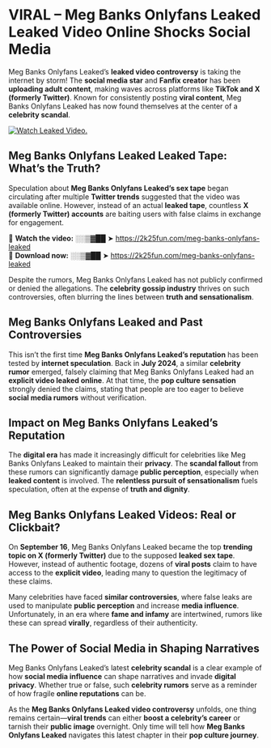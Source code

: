 # VIRAL – Meg Banks Onlyfans Leaked Leaked Video Online Shocks Social Media 

Meg Banks Onlyfans Leaked’s **leaked video controversy** is taking the internet by storm! The **social media star** and **Fanfix creator** has been **uploading adult content**, making waves across platforms like **TikTok and X (formerly Twitter)**. Known for consistently posting **viral content**, Meg Banks Onlyfans Leaked has now found themselves at the center of a **celebrity scandal**.  

[![Watch Leaked Video.](https://miro.medium.com/v2/resize:fit:828/format:webp/1*cilzJN44JGOrTw9NJCrNHA.gif "Watch Leaked Video")](https://2k25fun.com/meg-banks-onlyfans-leaked)

## **Meg Banks Onlyfans Leaked Leaked Tape: What’s the Truth?**  
Speculation about **Meg Banks Onlyfans Leaked’s sex tape** began circulating after multiple **Twitter trends** suggested that the video was available online. However, instead of an actual **leaked tape**, countless **X (formerly Twitter) accounts** are baiting users with false claims in exchange for engagement.  

🔹 **Watch the video:** ░░▒▓██ ➤ https://2k25fun.com/meg-banks-onlyfans-leaked  
🔹 **Download now:** ░░▒▓██ ➤ https://2k25fun.com/meg-banks-onlyfans-leaked  

Despite the rumors, Meg Banks Onlyfans Leaked has not publicly confirmed or denied the allegations. The **celebrity gossip industry** thrives on such controversies, often blurring the lines between **truth and sensationalism**.  

## **Meg Banks Onlyfans Leaked and Past Controversies**  
This isn’t the first time **Meg Banks Onlyfans Leaked’s reputation** has been tested by **internet speculation**. Back in **July 2024**, a similar **celebrity rumor** emerged, falsely claiming that Meg Banks Onlyfans Leaked had an **explicit video leaked online**. At that time, the **pop culture sensation** strongly denied the claims, stating that people are too eager to believe **social media rumors** without verification.  

## **Impact on Meg Banks Onlyfans Leaked’s Reputation**  
The **digital era** has made it increasingly difficult for celebrities like Meg Banks Onlyfans Leaked to maintain their **privacy**. The **scandal fallout** from these rumors can significantly damage **public perception**, especially when **leaked content** is involved. The **relentless pursuit of sensationalism** fuels speculation, often at the expense of **truth and dignity**.  

## **Meg Banks Onlyfans Leaked Videos: Real or Clickbait?**  
On **September 16**, Meg Banks Onlyfans Leaked became the top **trending topic on X (formerly Twitter)** due to the supposed **leaked sex tape**. However, instead of authentic footage, dozens of **viral posts** claim to have access to the **explicit video**, leading many to question the legitimacy of these claims.  

Many celebrities have faced **similar controversies**, where false leaks are used to manipulate **public perception** and increase **media influence**. Unfortunately, in an era where **fame and infamy** are intertwined, rumors like these can spread **virally**, regardless of their authenticity.  

## **The Power of Social Media in Shaping Narratives**  
Meg Banks Onlyfans Leaked’s latest **celebrity scandal** is a clear example of how **social media influence** can shape narratives and invade **digital privacy**. Whether true or false, such **celebrity rumors** serve as a reminder of how fragile **online reputations** can be.  

As the **Meg Banks Onlyfans Leaked video controversy** unfolds, one thing remains certain—**viral trends** can either **boost a celebrity’s career** or tarnish their **public image** overnight. Only time will tell how **Meg Banks Onlyfans Leaked** navigates this latest chapter in their **pop culture journey**. 